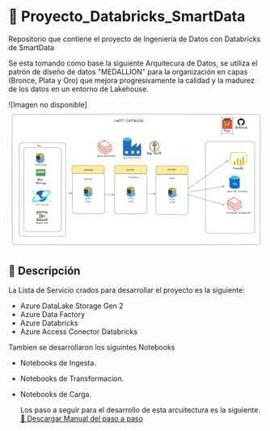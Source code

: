 # 🚀 Proyecto_Databricks_SmartData
Repositorio que contiene el proyecto de Ingenieria de Datos con Databricks de SmartData

Se esta tomando como base la siguiente Arquitecura de Datos, se utiliza el patrón de diseño de datos "MEDALLION" para la organización en capas (Bronce, Plata y Oro) que mejora progresivamente la calidad y la madurez de los datos en un entorno de Lakehouse.

![Imagen no disponible]<img src="Arquitectura_proyecto.png" alt="Logo" width="900"/>

## 📘 Descripción
La Lista de Servicio crados para desarrollar el proyecto es la siguiente:

* Azure DataLake Storage Gen 2
* Azure Data Factory
* Azure Databricks
* Azure Access Conector Databricks

Tambien se desarrollaron los siguintes Notebooks

* Notebooks de Ingesta.
* Notebooks de Transformacion.
* Notebooks de Carga.
  
  Los paso a seguir para el desarrollo de esta arcuitectura es la siguiente.
  [📄 Descargar Manual del paso a paso](Proyecto_Final.docx)
